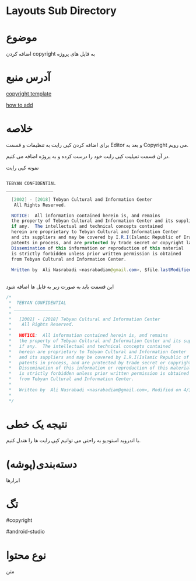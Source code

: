 Layouts Sub Directory
===


موضوع
===

اضافه کردن copyright به فایل های پروژه


آدرس منبع
===

[copyright template](https://stackoverflow.com/a/1017647/8743629)

[how to add](https://antoniocappiello.com/2015/12/08/add-a-copyright-notice-to-your-code/)

خلاصه
===


برای اضافه کردن کپی رایت به تنظیمات و قسمت Editor و بعد به Copyright می رویم.

در آن قسمت تمپلیت کپی رایت خود را درست کرده و به پروژه اضافه می کنیم.


نمونه کپی رایت


```java

TEBYAN CONFIDENTIAL
__________________

  [2002] - [2018] Tebyan Cultural and Information Center
   All Rights Reserved.

  NOTICE:  All information contained herein is, and remains
  the property of Tebyan Cultural and Information Center and its suppliers,
  if any.  The intellectual and technical concepts contained
  herein are proprietary to Tebyan Cultural and Information Center
  and its suppliers and may be covered by I.R.I(Islamic Republic of Iran) and Foreign Patents,
  patents in process, and are protected by trade secret or copyright law.
  Dissemination of this information or reproduction of this material
  is strictly forbidden unless prior written permission is obtained
  from Tebyan Cultural and Information Center.
 
  Written by  Ali Nasrabadi <nasrabadiam@gmail.com>, $file.lastModified
    
```



این قسمت باید به صورت زیر به فایل ها اضافه شود

```java
/*
 *  TEBYAN CONFIDENTIAL
 * __________________
 *
 *   [2002] - [2018] Tebyan Cultural and Information Center
 *    All Rights Reserved.
 *
 *   NOTICE:  All information contained herein is, and remains
 *   the property of Tebyan Cultural and Information Center and its suppliers,
 *   if any.  The intellectual and technical concepts contained
 *   herein are proprietary to Tebyan Cultural and Information Center
 *   and its suppliers and may be covered by I.R.I(Islamic Republic of Iran) and Foreign Patents,
 *   patents in process, and are protected by trade secret or copyright law.
 *   Dissemination of this information or reproduction of this material
 *   is strictly forbidden unless prior written permission is obtained
 *   from Tebyan Cultural and Information Center.
 *
 *   Written by  Ali Nasrabadi <nasrabadiam@gmail.com>, Modified on 4/3/18 10:32 AM
 *
 */

```


نتیجه یک خطی
===

با اندروید استودیو به راحتی می توانیم کپی رایت ها را هندل کنیم.


 
دسته‌بندی(پوشه)
===
ابزارها



تگ
===

#copyright 

#android-studio


نوع محتوا
===

متن